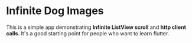 # Infinite Dog Images
This is a simple app demonstrating **Infinite ListView scroll** and **http client calls**.
It's a good starting point for people who want to learn flutter.

